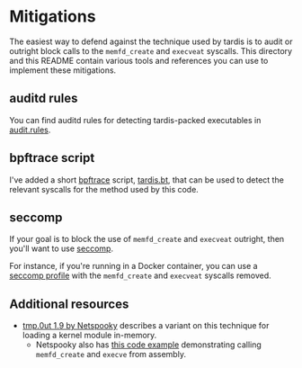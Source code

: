 # Mitigations

The easiest way to defend against the technique used by tardis is to audit or
outright block calls to the `memfd_create` and `execveat` syscalls. This
directory and this README contain various tools and references you can use to
implement these mitigations.

## auditd rules

You can find auditd rules for detecting tardis-packed executables in
[audit.rules](audit.rules).

## bpftrace script

I've added a short [bpftrace](https://github.com/iovisor/bpftrace) script,
[tardis.bt](tardis.bt), that can be used to detect the relevant syscalls for
the method used by this code.

## seccomp

If your goal is to block the use of `memfd_create` and `execveat` outright, then
you'll want to use [seccomp](https://en.wikipedia.org/wiki/Seccomp).

For instance, if you're running in a Docker container, you can use a [seccomp
profile](https://docs.docker.com/engine/security/seccomp/) with the
`memfd_create` and `execveat` syscalls removed.

## Additional resources

- [tmp.0ut 1.9 by Netspooky](https://tmpout.sh/1/9.html) describes a variant on
  this technique for loading a kernel module in-memory.
  - Netspooky also has [this code example](https://github.com/netspooky/golfclub/blob/master/linux/dl_memfd_219.asm)
    demonstrating calling `memfd_create` and `execve` from assembly.
